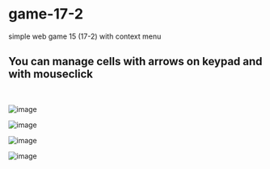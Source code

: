 # game-17-2
simple web game 15 (17-2) with context menu
## You can manage cells with arrows on keypad and with mouseclick
<br>

![image](https://github.com/17neverends/game-17-2/assets/118381764/49e0428b-76a2-401f-8e39-9a2c55e64a8e)

![image](https://github.com/17neverends/game-17-2/assets/118381764/52ff842e-9b5c-47bf-a02b-43eee766fbeb)<br>

![image](https://github.com/17neverends/game-17-2/assets/118381764/be699fca-b884-49e2-9de3-96204f0abbd8)<br>

![image](https://github.com/17neverends/game-17-2/assets/118381764/16dc904c-fde5-48cf-a2db-91428fed0f73)<br>


